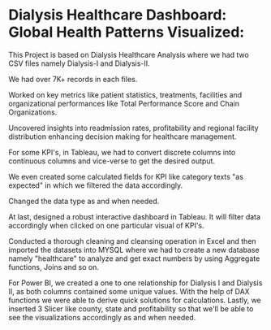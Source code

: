 # Dialysis Healthcare Dashboard: Global Health Patterns Visualized:

This Project is based on Dialysis Healthcare Analysis where we had two CSV files namely Dialysis-I and Dialysis-II.

We had over 7K+ records in each files.

Worked on key metrics like patient statistics, treatments, facilities and organizational performances like Total Performance Score and Chain Organizations.

Uncovered insights into readmission rates, profitability and regional facility distribution enhancing decision making for healthcare management.

For some KPI's, in Tableau, we had to convert discrete columns into continuous columns and vice-verse to get the desired output.

We even created some calculated fields for KPI like category texts "as expected" in which we filtered the data accordingly.

Changed the data type as and when needed.

At last, designed a robust interactive dashboard in Tableau. It will filter data accordingly when clicked on one particular visual of KPI's.

Conducted a thorough cleaning and cleansing operation in Excel and then imported the datasets into MYSQL where we had to create a new database namely "healthcare" to analyze and get exact numbers by using Aggregate functions, Joins and so on.

For Power BI, we created a one to one relationship for Dialysis I and Dialysis II, as both columns contained some unique values. With the help of DAX functions we were able to derive quick solutions for calculations. Lastly, we inserted 3 Slicer like county, state and profitability so that we'll be able to see the visualizations accordingly as and when needed.
